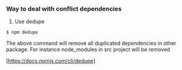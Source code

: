 ### Way to deal with conflict dependencies
1. Use dedupe
```
$ npm dedupe
```
The above command will remove all duplicated dependencies in other package.
For instance node_modules in src project will be removed

[https://docs.npmjs.com/cli/dedupe]